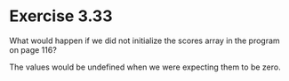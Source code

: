 Exercise 3.33
=============

What would happen if we did not initialize the scores array in the program on page 116?

The values would be undefined when we were expecting them to be zero.

